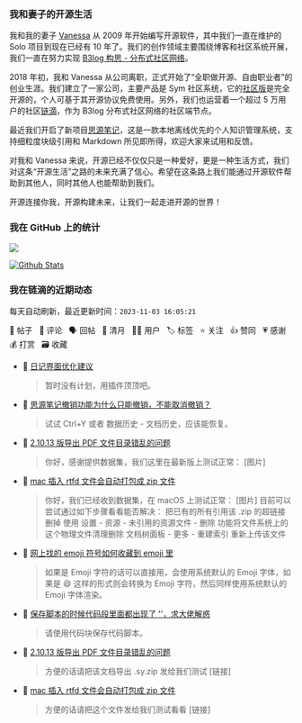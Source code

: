 ### 我和妻子的开源生活

我和我的妻子 [Vanessa](https://github.com/Vanessa219) 从 2009 年开始编写开源软件，其中我们一直在维护的 Solo 项目到现在已经有 10 年了。我们的创作领域主要围绕博客和社区系统开展，我们一直在努力实现 [B3log 构思 - 分布式社区网络](https://ld246.com/article/1546941897596)。

2018 年初，我和 Vanessa 从公司离职，正式开始了“全职做开源、自由职业者”的创业生涯。我们建立了一家公司，主要产品是 Sym 社区系统，它的[社区版](https://github.com/88250/symphony)是完全开源的，个人可基于其开源协议免费使用。另外，我们也运营着一个超过 5 万用户的社区[链滴](https://ld246.com)，作为 B3log 分布式社区网络的社区端节点。

最近我们开启了新项目[思源笔记](https://github.com/siyuan-note/siyuan)，这是一款本地离线优先的个人知识管理系统，支持细粒度块级引用和 Markdown 所见即所得，欢迎大家来试用和反馈。

对我和 Vanessa 来说，开源已经不仅仅只是一种爱好，更是一种生活方式，我们对这条“开源生活”之路的未来充满了信心。希望在这条路上我们能通过开源软件帮助到其他人，同时其他人也能帮助到我们。

开源连接你我，开源构建未来，让我们一起走进开源的世界！

### 我在 GitHub 上的统计

<a title="Hits" target="_blank" href="https://github.com/88250/88250"><img src="https://hits.b3log.org/88250/88250.svg"></a>

[![Github Stats](https://github-readme-stats.vercel.app/api?username=88250&theme=tokyonight&show_icons=true)](https://github.com/88250)

<!--events start -->

### 我在链滴的近期动态

每天自动刷新，最近更新时间：`2023-11-03 16:05:21`

📝 帖子 &nbsp; 💬 评论 &nbsp; 🗣 回帖 &nbsp; 🌙 清月 &nbsp; 👨‍💻 用户 &nbsp; 🏷️ 标签 &nbsp; ⭐️ 关注 &nbsp; 👍 赞同 &nbsp; 💗 感谢 &nbsp; 💰 打赏 &nbsp; 🗃 收藏

* 💬 [日记界面优化建议](https://ld246.com/article/1666247459669/comment/1698990380886#comments)

  > 暂时没有计划，用插件顶顶吧。
* 💬 [思源笔记撤销功能为什么只能撤销，不能取消撤销？](https://ld246.com/article/1698979355605/comment/1698979435617#comments)

  > 试试 Ctrl+Y 或者 数据历史 - 文档历史，应该能恢复。
* 💬 [2.10.13 版导出 PDF 文件目录错乱的问题](https://ld246.com/article/1698967848880/comment/1698979052309#comments)

  > 你好，感谢提供数据集，我们这里在最新版上测试正常： [图片]
* 💬 [mac 插入 rtfd 文件会自动打包成 zip 文件](https://ld246.com/article/1698843450102/comment/1698977563656#comments)

  > 你好，我们已经收到数据集，在 macOS 上测试正常： [图片] 目前可以尝试通过如下步骤看看能否解决： 把已有的所有引用该 .zip 的超链接删掉 使用 设置 - 资源 - 未引用的资源文件 - 删除 功能将文件系统上的这个物理文件清理删除 文档树面板 - 更多 - 重建索引 重新上传该文件
* 💬 [网上找的 emoji 符号如何收藏到 emoji 里](https://ld246.com/article/1698973892984/comment/1698974325133#comments)

  > 如果是 Emoji 字符的话可以直接用，会使用系统默认的 Emoji 字体，如果是 :smile: 这样的形式则会转换为 Emoji 字符，然后同样使用系统默认的 Emoji 字体渲染。
* 💬 [保存脚本的时候代码段里面都出现了 '\'，求大佬解惑](https://ld246.com/article/1698940141253/comment/1698973794452#comments)

  > 请使用代码块保存代码脚本。
* 💬 [2.10.13 版导出 PDF 文件目录错乱的问题](https://ld246.com/article/1698967848880/comment/1698973252192#comments)

  > 方便的话请把该文档导出 .sy.zip 发给我们测试 [链接]
* 💬 [mac 插入 rtfd 文件会自动打包成 zip 文件](https://ld246.com/article/1698843450102/comment/1698973180995#comments)

  > 方便的话请把这个文件发给我们测试看看 [链接]


<!--events end -->
